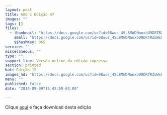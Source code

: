 ```yaml
---
layout: post
title: Ano 1 Edição 47
images: ""
tags: []
files:
  - thumbnail: "https://docs.google.com/uc?id=0Bwus_4SL8MWDNnoxbU9DRTRZbWs&export=download"
    small: "https://docs.google.com/uc?id=0Bwus_4SL8MWDNnoxbU9DRTRZbWs&export=download"
    $$hashKey: 06S
service: ""
miscelaneous: ""
type: ""
support_line: Versão online da edição impressa
section: printed
hat: Edição 12
images_hd: "https://docs.google.com/uc?id=0Bwus_4SL8MWDNnoxbU9DRTRZbWs&export=download"
menu: ""
published: false
date: "2014-09-09T16:42:59-03:00"

---
```

<p>Clique <a href="https://docs.google.com/uc?id=0Bwus_4SL8MWDNnoxbU9DRTRZbWs&amp;export=download">aqui</a> e fa&ccedil;a download desta edi&ccedil;&atilde;o</p>
